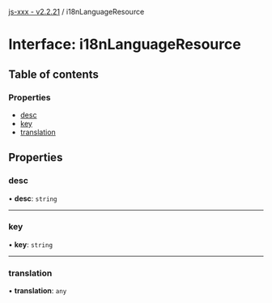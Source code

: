 [js-xxx - v2.2.21](../README.md) / i18nLanguageResource

# Interface: i18nLanguageResource

## Table of contents

### Properties

- [desc](i18nLanguageResource.md#desc)
- [key](i18nLanguageResource.md#key)
- [translation](i18nLanguageResource.md#translation)

## Properties

### desc

• **desc**: `string`

___

### key

• **key**: `string`

___

### translation

• **translation**: `any`
